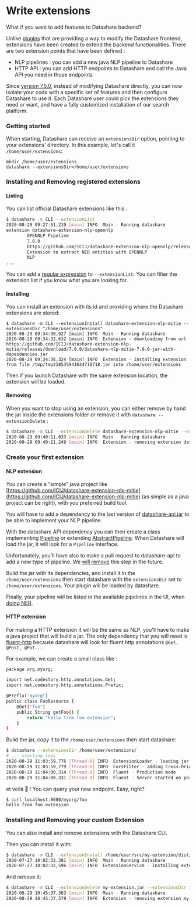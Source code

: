 # Write extensions

What if you want to add features to Datashare backend?

Unlike [plugins](https://github.com/ICIJ/datashare/wiki/Client-%E2%80%BA-Plugins.md) that are providing a way to modify the Datashare frontend, extensions have been created to extend the backend functionalities. There are two extension points that have been defined :

* NLP pipelines : you can add a new java NLP pipeline to Datashare
* HTTP API : you can add HTTP endpoints to Datashare and call the Java API you need in those endpoints

Since [version 7.5.0](https://github.com/ICIJ/datashare/releases/tag/7.5.0), instead of modifying Datashare directly, you can now isolate your code with a specific set of features and then configure Datashare to use it. Each Datashare user could pick the extensions they need or want, and have a fully customized installation of our search platform.

### Getting started

When starting, Datashare can receive an `extensionsDir` option, pointing to your extensions' directory. In this example, let's call it `/home/user/extensions`:

```
mkdir /home/user/extensions
datashare --extensionsDir=/home/user/extensions
```

### Installing and Removing registered extensions

#### Listing

You can list official Datashare extensions like this :

```bash
$ datashare -m CLI --extensionList
2020-08-29 09:27:51,219 [main] INFO  Main - Running datashare 
extension datashare-extension-nlp-opennlp
        OPENNLP Pipeline
        7.0.0
        https://github.com/ICIJ/datashare-extension-nlp-opennlp/releases/download/7.0.0/datashare-nlp-opennlp-7.0.0-jar-with-dependencies.jar
        Extension to extract NER entities with OPENNLP
        NLP
...
```

You can add a [regular expression](https://docs.oracle.com/javase/8/docs/api/java/util/regex/Pattern.html) to `--extensionList`. You can filter the extension list if you know what you are looking for.

#### Installing

You can install an extension with its id and providing where the Datashare extensions are stored:

```
$ datashare -m CLI --extensionInstall datashare-extension-nlp-mitie --extensionsDir "/home/user/extensions"
2020-08-29 09:34:30,927 [main] INFO  Main - Running datashare 
2020-08-29 09:34:32,632 [main] INFO  Extension - downloading from url https://github.com/ICIJ/datashare-extension-nlp-mitie/releases/download/7.0.0/datashare-nlp-mitie-7.0.0-jar-with-dependencies.jar
2020-08-29 09:34:36,324 [main] INFO  Extension - installing extension from file /tmp/tmp218535941624710718.jar into /home/user/extensions
```

Then if you launch Datashare with the same extension location, the extension will be loaded.

#### Removing

When you want to stop using an extension, you can either remove by hand the jar inside the extensions folder or remove it with `datashare --extensionDelete` :

```bash
$ datashare -m CLI --extensionDelete datashare-extension-nlp-mitie --extensionsDir "/home/user/extensions/"
2020-08-29 09:40:11,033 [main] INFO  Main - Running datashare 
2020-08-29 09:40:11,249 [main] INFO  Extension - removing extension datashare-extension-nlp-mitie jar /home/user/extensions/datashare-nlp-mitie-7.0.0-jar-with-dependencies.jar
```

### Create your first extension

#### NLP extension

You can create a "simple" java project like [https://github.com/ICIJ/datashare-extension-nlp-mitie](https://github.com/ICIJ/datashare-extension-nlp-mitie) (as simple as a java project can be right), with you preferred build tool.

You will have to add a dependency to the last version of [datashare-api.jar](https://search.maven.org/artifact/org.icij.datashare/datashare-api) to be able to implement your NLP pipeline.

With the datashare API dependency you can then create a class implementing [Pipeline](https://github.com/ICIJ/datashare-api/blob/master/src/main/java/org/icij/datashare/text/nlp/Pipeline.java) or extending [AbstractPipeline](https://github.com/ICIJ/datashare-api/blob/master/src/main/java/org/icij/datashare/text/nlp/AbstractPipeline.java). When Datashare will load the jar, it will look for a `Pipeline` interface.

Unfortunately, you'll have also to make a pull request to datashare-api to add a new type of pipeline. We [will remove](https://github.com/ICIJ/datashare-api/issues/2) this step in the future.

Build the jar with its dependencies, and install it in the `/home/user/extensions` then start datashare with the `extensionsDir` set to `/home/user/extensions`. Your plugin will be loaded by datashare.

Finally, your pipeline will be listed in the available pipelines in the UI, when [doing NER](/usage/analyze-documents#find-names-of-people-organizations-and-locations).

#### HTTP extension

For making a HTTP extension it will be the same as NLP, you'll have to make a java project that will build a jar. The only dependency that you will need is [fluent-http](https://github.com/CodeStory/fluent-http) because datashare will look for fluent http annotations `@Get, @Post, @Put...`

For example, we can create a small class like :

```bash
package org.myorg;

import net.codestory.http.annotations.Get;
import net.codestory.http.annotations.Prefix;

@Prefix("myorg")
public class FooResource {
    @Get("foo")
    public String getFoo() {
        return "hello from foo extension";
    }
}
```

Build the jar, copy it to the `/home/user/extensions` then start datashare:

```bash
$ datashare --extensionsDir /home/user/extensions/
# ... starting logs
2020-08-29 11:03:59,776 [Thread-0] INFO  ExtensionLoader - loading jar /home/user/extensions/my-extension.jar
2020-08-29 11:03:59,779 [Thread-0] INFO  CorsFilter - adding Cross-Origin Request filter allows *
2020-08-29 11:04:00,314 [Thread-0] INFO  Fluent - Production mode
2020-08-29 11:04:00,331 [Thread-0] INFO  Fluent - Server started on port 8080
```

et voilà 🔮 ! You can query your new endpoint. Easy, right?

```bash
$ curl localhost:8080/myorg/foo
hello from foo extension
```

### Installing and Removing your custom Extension

You can also install and remove extensions with the Datashare CLI.

Then you can install it with:

```bash
$ datashare -m CLI --extensionInstall /home/user/src/my-extension/dist/my-extension.jar --extensionsDir "/home/user/extensions"
2020-07-27 10:02:32,381 [main] INFO  Main - Running datashare 
2020-07-27 10:02:32,596 [main] INFO  ExtensionService - installing extension from file /home/user/src/my-extension/dist/my-extension.jar into /home/user/extensions
```

And remove it:

```bash
$ datashare -m CLI --extensionDelete my-extension.jar --extensionsDir "/home/user/extensions"
2020-08-29 10:45:37,363 [main] INFO  Main - Running datashare 
2020-08-29 10:45:37,579 [main] INFO  Extension - removing extension my-extension jar /home/user/extensions/my-extension.jar
```
